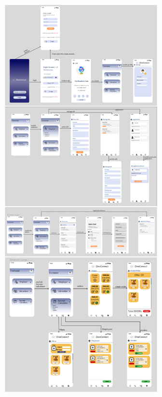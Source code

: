 <img src="images/Homemain.png">
<img src="images/Employer.png">
<img src="images/Jobseeker.png">
<img src="images/IncomeCalc.png">
